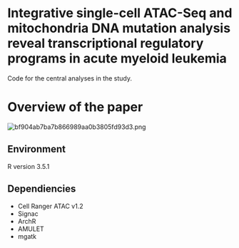# Integrative single-cell ATAC-Seq and mitochondria DNA mutation analysis reveal transcriptional regulatory programs in acute myeloid leukemia

Code for the central analyses in the study.
# Overview of the paper
![bf904ab7ba7b866989aa0b3805fd93d3.png](en-resource://database/904:0)
## Environment
R version 3.5.1
## Dependiencies
* Cell Ranger ATAC v1.2
* Signac
* ArchR
* AMULET
* mgatk
